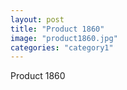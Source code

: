 ```yaml
---
layout: post
title: "Product 1860"
image: "product1860.jpg"
categories: "category1"
---
```

Product 1860
